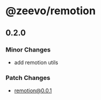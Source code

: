 # @zeevo/remotion

## 0.2.0

### Minor Changes

- add remotion utils

### Patch Changes

- remotion@0.0.1

